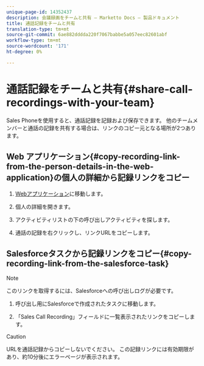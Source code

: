 ```yaml
---
unique-page-id: 14352437
description: 会議録画をチームと共有 — Marketto Docs — 製品ドキュメント
title: 通話記録をチームと共有
translation-type: tm+mt
source-git-commit: 6ae882dddda220f7067babbe5a057eec82601abf
workflow-type: tm+mt
source-wordcount: '171'
ht-degree: 0%

---
```



# 通話記録をチームと共有{#share-call-recordings-with-your-team}

Sales Phoneを使用すると、通話記録を記録および保存できます。 他のチームメンバーと通話の記録を共有する場合は、リンクのコピー元となる場所が2つあります。

## Web アプリケーション{#copy-recording-link-from-the-person-details-in-the-web-application}の個人の詳細から記録リンクをコピー

1. [Webアプリケーション](https://toutapp.com/login)に移動します。

1. 個人の詳細を開きます。

1. アクティビティリストの下の呼び出しアクティビティを探します。

1. 通話の記録を右クリックし、リンクURLをコピーします。

## Salesforceタスクから記録リンクをコピー{#copy-recording-link-from-the-salesforce-task}

>[!NOTE]
>
>このリンクを取得するには、Salesforceへの呼び出しログが必要です。

1. 呼び出し用にSalesforceで作成されたタスクに移動します。

1. 「Sales Call Recording」フィールドに一覧表示されたリンクをコピーします。

>[!CAUTION]
>
>URLを通話記録からコピーしないでください。 この記録リンクには有効期限があり、約10分後にエラーページが表示されます。
